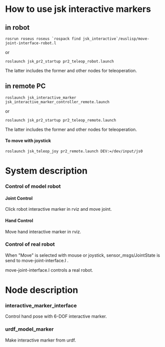 # How to use jsk interactive markers
## in robot
```
rosrun roseus roseus `rospack find jsk_interactive`/euslisp/move-joint-interface-robot.l
```
or
```
roslaunch jsk_pr2_startup pr2_teleop_robot.launch
```
The latter includes the former and other nodes for teleoperation.

## in remote PC
```
roslaunch jsk_interactive_marker jsk_interactive_marker_controller_remote.launch
```
or
```
roslaunch jsk_pr2_startup pr2_teleop_remote.launch
```
The latter includes the former and other nodes for teleoperation.

#### To move with joystick
```
roslaunch jsk_teleop_joy pr2_remote.launch DEV:=/dev/input/js0
```

# System description
### Control of model robot

#### Joint Control
Click robot interactive marker in rviz and move joint.
#### Hand Control
Move hand interactive marker in rviz.

### Control of real robot
When "Move" is selected with mouse or joystick, sensor_msgs/JointState is send to move-joint-interface.l .  

move-joint-interface.l controls a real robot.


# Node description
### interactive_marker_interface
Control hand pose with 6-DOF interactive marker.

### urdf_model_marker
Make interactive marker from urdf.
